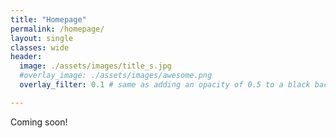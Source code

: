 ```yaml
---
title: "Homepage"
permalink: /homepage/
layout: single
classes: wide
header:
  image: ./assets/images/title_s.jpg
  #overlay_image: ./assets/images/awesome.png
  overlay_filter: 0.1 # same as adding an opacity of 0.5 to a black background

---
```



Coming soon!
